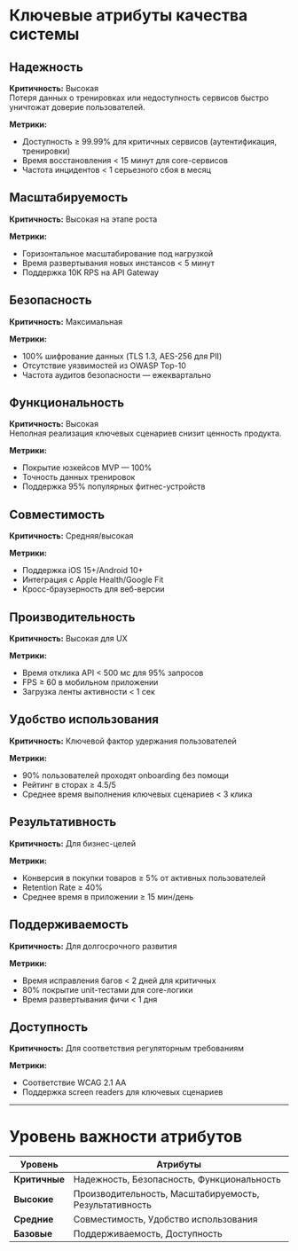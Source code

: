 # Ключевые атрибуты качества системы

## Надежность
**Критичность:** Высокая  
Потеря данных о тренировках или недоступность сервисов быстро уничтожат доверие пользователей.

**Метрики:**
- Доступность ≥ 99.99% для критичных сервисов (аутентификация, тренировки)
- Время восстановления < 15 минут для core-сервисов
- Частота инцидентов < 1 серьезного сбоя в месяц

## Масштабируемость
**Критичность:** Высокая на этапе роста  

**Метрики:**
- Горизонтальное масштабирование под нагрузкой
- Время развертывания новых инстансов < 5 минут
- Поддержка 10K RPS на API Gateway

## Безопасность
**Критичность:** Максимальная  

**Метрики:**
- 100% шифрование данных (TLS 1.3, AES-256 для PII)
- Отсутствие уязвимостей из OWASP Top-10
- Частота аудитов безопасности — ежеквартально

## Функциональность
**Критичность:** Высокая  
Неполная реализация ключевых сценариев снизит ценность продукта.

**Метрики:**
- Покрытие юзкейсов MVP — 100%
- Точность данных тренировок
- Поддержка 95% популярных фитнес-устройств

## Совместимость
**Критичность:** Средняя/высокая  

**Метрики:**
- Поддержка iOS 15+/Android 10+
- Интеграция с Apple Health/Google Fit
- Кросс-браузерность для веб-версии

## Производительность
**Критичность:** Высокая для UX  

**Метрики:**
- Время отклика API < 500 мс для 95% запросов
- FPS ≥ 60 в мобильном приложении
- Загрузка ленты активности < 1 сек

## Удобство использования
**Критичность:** Ключевой фактор удержания пользователей  

**Метрики:**
- 90% пользователей проходят onboarding без помощи
- Рейтинг в сторах ≥ 4.5/5
- Среднее время выполнения ключевых сценариев < 3 клика

## Результативность
**Критичность:** Для бизнес-целей  

**Метрики:**
- Конверсия в покупки товаров ≥ 5% от активных пользователей
- Retention Rate ≥ 40%
- Среднее время в приложении ≥ 15 мин/день

## Поддерживаемость
**Критичность:** Для долгосрочного развития  

**Метрики:**
- Время исправления багов < 2 дней для критичных
- 80% покрытие unit-тестами для core-логики
- Время развертывания фичи < 1 дня

## Доступность
**Критичность:** Для соответствия регуляторным требованиям  

**Метрики:**
- Соответствие WCAG 2.1 AA
- Поддержка screen readers для ключевых сценариев

---

# Уровень важности атрибутов

| Уровень       | Атрибуты                                      |
|---------------|-----------------------------------------------|
| **Критичные** | Надежность, Безопасность, Функциональность   |
| **Высокие**   | Производительность, Масштабируемость, Результативность |
| **Средние**   | Совместимость, Удобство использования        |
| **Базовые**   | Поддерживаемость, Доступность                |